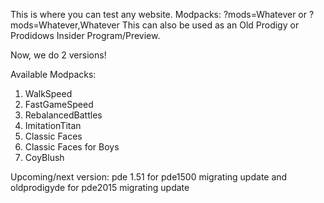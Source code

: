 This is where you can test any website. Modpacks: ?mods=Whatever or ?mods=Whatever,Whatever
This can also be used as an Old Prodigy or Prodidows Insider Program/Preview.

Now, we do 2 versions!

Available Modpacks:

1. WalkSpeed
2. FastGameSpeed
3. RebalancedBattles
4. ImitationTitan
5. Classic Faces
6. Classic Faces for Boys
7. CoyBlush

  Upcoming/next version: pde 1.51 for pde1500 migrating update and oldprodigyde for pde2015 migrating update
